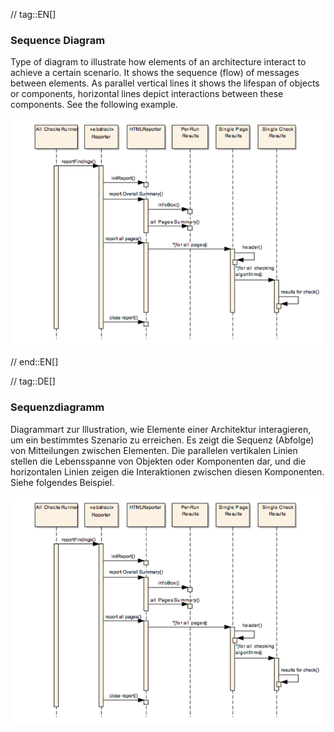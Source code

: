 // tag::EN[]
### Sequence Diagram

Type of diagram to illustrate how elements of an architecture interact
to achieve a certain scenario. It shows the sequence (flow) of messages
between elements. As parallel vertical lines it shows
the lifespan of objects or components, horizontal lines
depict interactions between these components. See the following example.

![Example of Sequence Diagram](images/sequence-diagram-sample.png)

// end::EN[]

// tag::DE[]
### Sequenzdiagramm

Diagrammart zur Illustration, wie Elemente einer Architektur
interagieren, um ein bestimmtes Szenario zu erreichen. Es zeigt die
Sequenz (Abfolge) von Mitteilungen zwischen Elementen. Die parallelen
vertikalen Linien stellen die Lebensspanne von Objekten oder
Komponenten dar, und die horizontalen Linien zeigen die Interaktionen
zwischen diesen Komponenten. Siehe folgendes Beispiel.

![Beispiel eines Sequenzdiagramms](images/sequence-diagram-sample.png)
